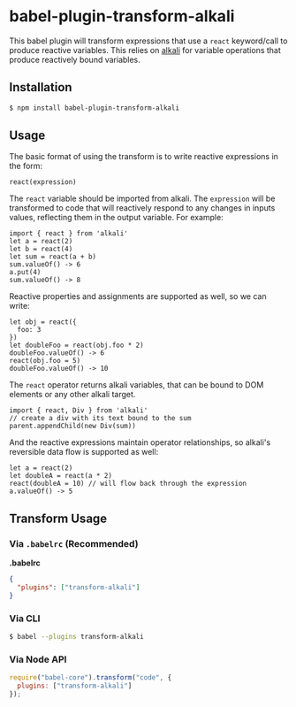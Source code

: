 # babel-plugin-transform-alkali
This babel plugin will transform expressions that use a `react` keyword/call to produce reactive variables. This relies on [alkali](https://github.com/kriszyp/alkali) for variable operations that produce reactively bound variables.

## Installation

```sh
$ npm install babel-plugin-transform-alkali
```

## Usage

The basic format of using the transform is to write reactive expressions in the form:
```
react(expression)
```
The `react` variable should be imported from alkali. The `expression` will be transformed to code that will reactively respond to any changes in inputs values, reflecting them in the output variable. For example:
```
import { react } from 'alkali'
let a = react(2)
let b = react(4)
let sum = react(a + b)
sum.valueOf() -> 6
a.put(4)
sum.valueOf() -> 8
```
Reactive properties and assignments are supported as well, so we can write:
```
let obj = react({
  foo: 3
})
let doubleFoo = react(obj.foo * 2)
doubleFoo.valueOf() -> 6
react(obj.foo = 5)
doubleFoo.valueOf() -> 10
```
The `react` operator returns alkali variables, that can be bound to DOM elements or any other alkali target.
```
import { react, Div } from 'alkali'
// create a div with its text bound to the sum
parent.appendChild(new Div(sum))
```
And the reactive expressions maintain operator relationships, so alkali's reversible data flow is supported as well:
```
let a = react(2)
let doubleA = react(a * 2)
react(doubleA = 10) // will flow back through the expression
a.valueOf() -> 5
```
## Transform Usage

### Via `.babelrc` (Recommended)

**.babelrc**

```json
{
  "plugins": ["transform-alkali"]
}
```

### Via CLI

```sh
$ babel --plugins transform-alkali
```

### Via Node API

```javascript
require("babel-core").transform("code", {
  plugins: ["transform-alkali"]
});
```
